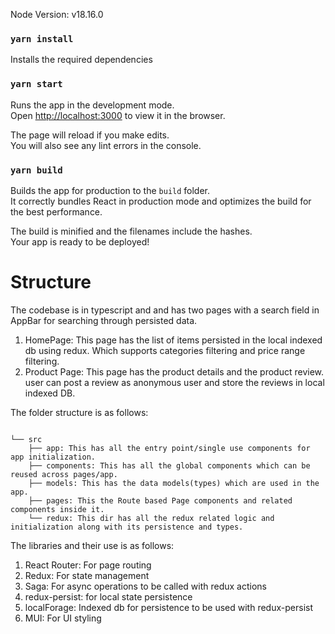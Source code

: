 Node Version: v18.16.0

### `yarn install`

Installs the required dependencies

### `yarn start`

Runs the app in the development mode.\
Open [http://localhost:3000](http://localhost:3000) to view it in the browser.

The page will reload if you make edits.\
You will also see any lint errors in the console.

### `yarn build`

Builds the app for production to the `build` folder.\
It correctly bundles React in production mode and optimizes the build for the best performance.

The build is minified and the filenames include the hashes.\
Your app is ready to be deployed!

# Structure

The codebase is in typescript and and has two pages with a search field in AppBar for searching through persisted data.

1. HomePage: This page has the list of items persisted in the local indexed db using redux. Which supports categories filtering and price range filtering.
2. Product Page: This page has the product details and the product review. user can post a review as anonymous user and store the reviews in local indexed DB.

The folder structure is as follows:

```hash

└── src
    ├── app: This has all the entry point/single use components for app initialization.
    ├── components: This has all the global components which can be reused across pages/app.
    ├── models: This has the data models(types) which are used in the app.
    ├── pages: This the Route based Page components and related components inside it.
    └── redux: This dir has all the redux related logic and initialization along with its persistence and types.
```

The libraries and their use is as follows:

1. React Router: For page routing
2. Redux: For state management
3. Saga: For async operations to be called with redux actions
4. redux-persist: for local state persistence
5. localForage: Indexed db for persistence to be used with redux-persist
6. MUI: For UI styling
